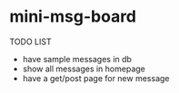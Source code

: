 # mini-msg-board


TODO LIST
- have sample messages in db
- show all messages in homepage
- have a get/post page for new message